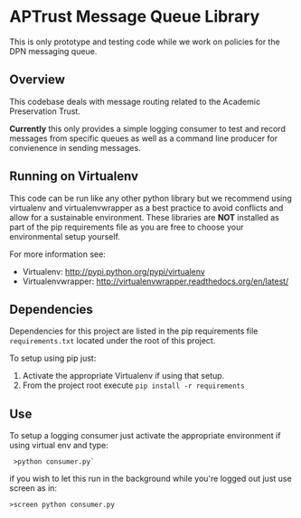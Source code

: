 # APTrust Message Queue Library

This is only prototype and testing code while we work on policies
for the DPN messaging queue.

## Overview

This codebase deals with message routing related to the Academic
Preservation Trust.

**Currently** this only provides a simple logging consumer to 
test and record messages from specific queues as well as a
command line producer for convienence in sending messages.

## Running on Virtualenv

This code can be run like any other python library but we recommend using
virtualenv and virtualenvwrapper as a best practice to avoid conflicts
and allow for a sustainable environment.  These libraries are **NOT** 
installed as part of the pip requirements file as you are free to
choose your environmental setup yourself.

For more information see:

* Virtualenv: http://pypi.python.org/pypi/virtualenv
* Virtualenvwrapper: http://virtualenvwrapper.readthedocs.org/en/latest/

## Dependencies

Dependencies for this project are listed in the pip requirements file
`requirements.txt` located under the root of this project.

To setup using pip just:

1.  Activate the appropriate Virtualenv if using that setup.
2.  From the project root execute `pip install -r requirements`

## Use

To setup a logging consumer just activate the appropriate environment if using
virtual env and type:

     >python consumer.py`

if you wish to let this run in the background while you're logged out just use
screen as in:

    >screen python consumer.py